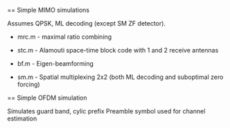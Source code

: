== Simple MIMO simulations

Assumes QPSK, ML decoding (except SM ZF detector).

* mrc.m - maximal ratio combining

* stc.m - Alamouti space-time block code with 1 and 2 receive antennas

* bf.m - Eigen-beamforming

* sm.m - Spatial multiplexing 2x2 (both ML decoding and suboptimal zero forcing)

== Simple OFDM simulation

Simulates guard band, cylic prefix
Preamble symbol used for channel estimation

